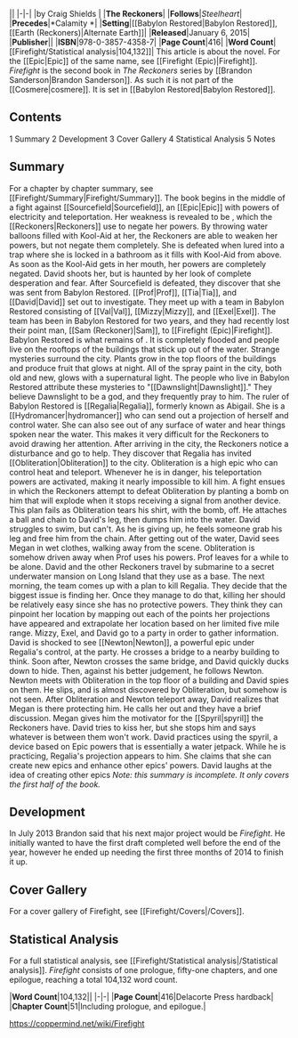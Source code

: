 |**<Firefight>**|
|-|-|
|by  Craig Shields |
|**The Reckoners**|
|**Follows**|*Steelheart*|
|**Precedes**|*Calamity *|
|**Setting**|[[Babylon Restored\|Babylon Restored]], [[Earth (Reckoners)\|Alternate Earth]]|
|**Released**|January 6, 2015|
|**Publisher**||
|**ISBN**|978-0-3857-4358-7|
|**Page Count**|416|
|**Word Count**|[[Firefight/Statistical analysis\|104,132]]|
This article is about the novel. For the [[Epic\|Epic]] of the same name, see [[Firefight (Epic)\|Firefight]].
*Firefight* is the second book in *The Reckoners* series by [[Brandon Sanderson\|Brandon Sanderson]]. As such it is not part of the [[Cosmere\|cosmere]].
It is set in [[Babylon Restored\|Babylon Restored]].

## Contents

1 Summary
2 Development
3 Cover Gallery
4 Statistical Analysis
5 Notes


## Summary
For a chapter by chapter summary, see [[Firefight/Summary\|Firefight/Summary]].
The book begins in the middle of a fight against [[Sourcefield\|Sourcefield]], an [[Epic\|Epic]] with powers of electricity and teleportation. Her weakness is revealed to be , which the [[Reckoners\|Reckoners]] use to negate her powers. By throwing water balloons filled with Kool-Aid at her, the Reckoners are able to weaken her powers, but not negate them completely. She is defeated when lured into a trap where she is locked in a bathroom as it fills with Kool-Aid from above. As soon as the Kool-Aid gets in her mouth, her powers are completely negated. David shoots her, but is haunted by her look of complete desperation and fear.
After Sourcefield is defeated, they discover that she was sent from Babylon Restored. [[Prof\|Prof]], [[Tia\|Tia]], and [[David\|David]] set out to investigate. They meet up with a team in Babylon Restored consisting of [[Val\|Val]], [[Mizzy\|Mizzy]], and [[Exel\|Exel]]. The team has been in Babylon Restored for two years, and they had recently lost their point man, [[Sam (Reckoner)\|Sam]], to [[Firefight (Epic)\|Firefight]].
Babylon Restored is what remains of . It is completely flooded and people live on the rooftops of the buildings that stick up out of the water. Strange mysteries surround the city. Plants grow in the top floors of the buildings and produce fruit that glows at night. All of the spray paint in the city, both old and new, glows with a supernatural light. The people who live in Babylon Restored attribute these mysteries to "[[Dawnslight\|Dawnslight]]." They believe Dawnslight to be a god, and they frequently pray to him.
The ruler of Babylon Restored is [[Regalia\|Regalia]], formerly known as Abigail. She is a [[Hydromancer\|hydromancer]] who can send out a projection of herself and control water. She can also see out of any surface of water and hear things spoken near the water. This makes it very difficult for the Reckoners to avoid drawing her attention.
After arriving in the city, the Reckoners notice a disturbance and go to help. They discover that Regalia has invited [[Obliteration\|Obliteration]] to the city. Obliteration is a high epic who can control heat and teleport. Whenever he is in danger, his teleportation powers are activated, making it nearly impossible to kill him.
A fight ensues in which the Reckoners attempt to defeat Obliteration by planting a bomb on him that will explode when it stops receiving a signal from another device. This plan fails as Obliteration tears his shirt, with the bomb, off. He attaches a ball and chain to David's leg, then dumps him into the water. David struggles to swim, but can't. As he is giving up, he feels someone grab his leg and free him from the chain. After getting out of the water, David sees Megan in wet clothes, walking away from the scene.
Obliteration is somehow driven away when Prof uses his powers. Prof leaves for a while to be alone. David and the other Reckoners travel by submarine to a secret underwater mansion on Long Island that they use as a base.
The next morning, the team comes up with a plan to kill Regalia. They decide that the biggest issue is finding her. Once they manage to do that, killing her should be relatively easy since she has no protective powers. They think they can pinpoint her location by mapping out each of the points her projections have appeared and extrapolate her location based on her limited five mile range.
Mizzy, Exel, and David go to a party in order to gather information. David is shocked to see [[Newton\|Newton]], a powerful epic under Regalia's control, at the party. He crosses a bridge to a nearby building to think. Soon after, Newton crosses the same bridge, and David quickly ducks down to hide. Then, against his better judgement, he follows Newton.
Newton meets with Obliteration in the top floor of a building and David spies on them. He slips, and is almost discovered by Obliteration, but somehow is not seen. After Obliteration and Newton teleport away, David realizes that Megan is there protecting him. He calls her out and they have a brief discussion. Megan gives him the motivator for the [[Spyril\|spyril]] the Reckoners have. David tries to kiss her, but she stops him and says whatever is between them won't work.
David practices using the spyril, a device based on Epic powers that is essentially a water jetpack. While he is practicing, Regalia's projection appears to him. She claims that she can create new epics and enhance other epics' powers. David laughs at the idea of creating other epics
*Note: this summary is incomplete. It only covers the first half of the book.*

## Development
In July 2013 Brandon said that his next major project would be *Firefight*. He initially wanted to have the first draft completed well before the end of the year, however he ended up needing the first three months of 2014 to finish it up.

## Cover Gallery
For a cover gallery of Firefight, see [[Firefight/Covers\|/Covers]].
## Statistical Analysis
For a full statistical analysis, see [[Firefight/Statistical analysis\|/Statistical analysis]].
*Firefight* consists of one prologue, fifty-one chapters, and one epilogue, reaching a total 104,132 word count.

|**Word Count**|104,132||
|-|-|
|**Page Count**|416|Delacorte Press hardback|
|**Chapter Count**|51|Including prologue, and epilogue.|



https://coppermind.net/wiki/Firefight